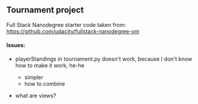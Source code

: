 ## Tournament project

Full Stack Nanodegree starter code taken from:
https://github.com/udacity/fullstack-nanodegree-vm


#### Issues:

- playerStandings in tournament.py doesn't work, because I don't know how to make it work, he-he

	- simpler
	- how to combine


- what are views?



